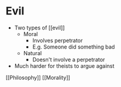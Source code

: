 # Evil

- Two types of [[evil]]
  - Moral
    - Involves perpetrator
    - E.g. Someone did something bad
  - Natural
    - Doesn't involve a perpetrator
- Much harder for theists to argue against

[[Philosophy]] [[Morality]]

